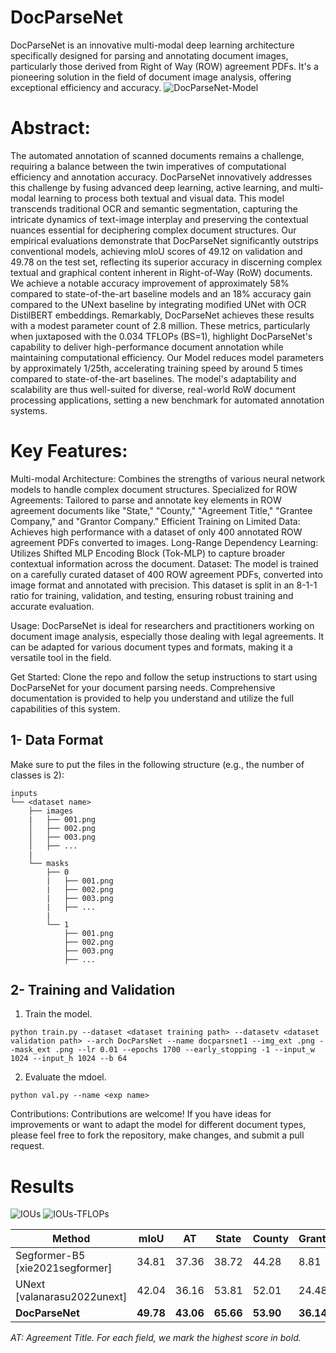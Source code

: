 # DocParseNet
DocParseNet is an innovative multi-modal deep learning architecture specifically designed for parsing and annotating document images, particularly those derived from Right of Way (ROW) agreement PDFs. It's a pioneering solution in the field of document image analysis, offering exceptional efficiency and accuracy.
![DocParseNet-Model](imgs/DocParseNet.png)


# Abstract:
The automated annotation of scanned documents remains a challenge, requiring a balance between the twin imperatives of computational efficiency and annotation accuracy. DocParseNet innovatively addresses this challenge by fusing advanced deep learning, active learning, and multi-modal learning to process both textual and visual data. This model transcends traditional OCR and semantic segmentation, capturing the intricate dynamics of text-image interplay and preserving the contextual nuances essential for deciphering complex document structures. Our empirical evaluations demonstrate that DocParseNet significantly outstrips conventional models, achieving mIoU scores of 49.12 on validation and 49.78 on the test set, reflecting its superior accuracy in discerning complex textual and graphical content inherent in Right-of-Way (RoW) documents. We achieve a notable accuracy improvement of approximately 58% compared to state-of-the-art baseline models and an 18% accuracy gain compared to the UNext baseline by integrating modified UNet with OCR DistilBERT embeddings. Remarkably, DocParseNet achieves these results with a modest parameter count of 2.8 million. These metrics, particularly when juxtaposed with the  0.034 TFLOPs (BS=1), highlight DocParseNet's capability to deliver high-performance document annotation while maintaining computational efficiency. Our Model reduces model parameters by approximately 1/25th, accelerating training speed by around 5 times compared to state-of-the-art baselines. The model's adaptability and scalability are thus well-suited for diverse, real-world RoW document processing applications, setting a new benchmark for automated annotation systems.


# Key Features:
Multi-modal Architecture: Combines the strengths of various neural network models to handle complex document structures.
Specialized for ROW Agreements: Tailored to parse and annotate key elements in ROW agreement documents like "State," "County," "Agreement Title," "Grantee Company," and "Grantor Company."
Efficient Training on Limited Data: Achieves high performance with a dataset of only 400 annotated ROW agreement PDFs converted to images.
Long-Range Dependency Learning: Utilizes Shifted MLP Encoding Block (Tok-MLP) to capture broader contextual information across the document.
Dataset:
The model is trained on a carefully curated dataset of 400 ROW agreement PDFs, converted into image format and annotated with precision. This dataset is split in an 8-1-1 ratio for training, validation, and testing, ensuring robust training and accurate evaluation.

Usage:
DocParseNet is ideal for researchers and practitioners working on document image analysis, especially those dealing with legal agreements. It can be adapted for various document types and formats, making it a versatile tool in the field.

Get Started:
Clone the repo and follow the setup instructions to start using DocParseNet for your document parsing needs. Comprehensive documentation is provided to help you understand and utilize the full capabilities of this system.

## 1- Data Format

Make sure to put the files in the following structure (e.g., the number of classes is 2):

```
inputs
└── <dataset name>
    ├── images
    |   ├── 001.png
    │   ├── 002.png
    │   ├── 003.png
    │   ├── ...
    |
    └── masks
        ├── 0
        |   ├── 001.png
        |   ├── 002.png
        |   ├── 003.png
        |   ├── ...
        |
        └── 1
            ├── 001.png
            ├── 002.png
            ├── 003.png
            ├── ...
```

## 2- Training and Validation

1. Train the model.
```
python train.py --dataset <dataset training path> --datasetv <dataset validation path> --arch DocParsNet --name docparsnet1 --img_ext .png --mask_ext .png --lr 0.01 --epochs 1700 --early_stopping -1 --input_w 1024 --input_h 1024 --b 64
```
2. Evaluate the mdoel.
```
python val.py --name <exp name>
```

Contributions:
Contributions are welcome! If you have ideas for improvements or want to adapt the model for different document types, please feel free to fork the repository, make changes, and submit a pull request.


# Results
![IOUs](https://github.com/ahmad-shirazi/DocParseNet/assets/105120174/842d0f80-d264-48ea-aac1-8b182b94a3f3)
![IOUs-TFLOPs](https://github.com/ahmad-shirazi/DocParseNet/assets/105120174/921f66d3-d110-4d83-a204-77089c4befa1)



| Method                     | mIoU  | AT    | State | County | Grantor | Grantee | TFLOPs |
|----------------------------|-------|-------|-------|--------|---------|---------|--------|
| Segformer-B5 [xie2021segformer] | 34.81 | 37.36 | 38.72 | 44.28  | 8.81    | 44.87   | 0.39   |
| UNext [valanarasu2022unext]     | 42.04 | 36.16 | 53.81 | 52.01  | 24.48   | 43.73   | 0.06   |
| **DocParseNet**            | **49.78** | **43.06** | **65.66** | **53.90**  | **36.14**   | **50.12**   | **0.04**  |

*AT: Agreement Title. For each field, we mark the highest score in bold.*

